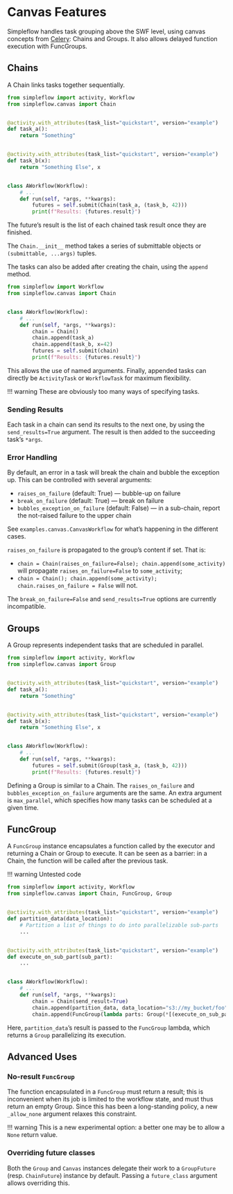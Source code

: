 # Canvas Features

Simpleflow handles task grouping above the SWF level, using canvas
concepts from [Celery](https://docs.celeryq.dev/en/stable/userguide/canvas.html):
Chains and Groups. It also allows delayed function execution with FuncGroups.

## Chains

A Chain links tasks together sequentially.

```python
from simpleflow import activity, Workflow
from simpleflow.canvas import Chain


@activity.with_attributes(task_list="quickstart", version="example")
def task_a():
    return "Something"


@activity.with_attributes(task_list="quickstart", version="example")
def task_b(x):
    return "Something Else", x


class AWorkflow(Workflow):
    # ...
    def run(self, *args, **kwargs):
        futures = self.submit(Chain(task_a, (task_b, 42)))
        print(f"Results: {futures.result}")
```

The future’s result is the list of each chained task result once they
are finished.

The `Chain.__init__` method takes a series of submittable objects or
`(submittable, ...args)` tuples.

The tasks can also be added after creating the chain, using the `append`
method.

```python
from simpleflow import Workflow
from simpleflow.canvas import Chain


class AWorkflow(Workflow):
    # ...
    def run(self, *args, **kwargs):
        chain = Chain()
        chain.append(task_a)
        chain.append(task_b, x=42)
        futures = self.submit(chain)
        print(f"Results: {futures.result}")
```

This allows the use of named arguments. Finally, appended tasks can
directly be `ActivityTask` or `WorkflowTask` for maximum flexibility.

!!! warning
    These are obviously too many ways of specifying tasks.


### Sending Results

Each task in a chain can send its results to the next one, by using the
`send_results=True` argument. The result is then added to the succeeding
task’s `*args`.


### Error Handling

By default, an error in a task will break the chain and bubble the
exception up. This can be controlled with several arguments:

* `raises_on_failure` (default: True) — bubble-up on failure
* `break_on_failure` (default: True) — break on failure
* `bubbles_exception_on_failure` (default: False) — in a sub-chain,
  report the not-raised failure to the upper chain

See `examples.canvas.CanvasWorkflow` for what’s happening in the
different cases.

`raises_on_failure` is propagated to the group’s content if set. That is:
* `chain = Chain(raises_on_failure=False); chain.append(some_activity)`
  will propagate `raises_on_failure=False` to `some_activity`;
* `chain = Chain(); chain.append(some_activity); chain.raises_on_failure = False`
  will not.

The `break_on_failure=False` and `send_results=True` options are
currently incompatible.

## Groups

A Group represents independent tasks that are scheduled in parallel.

```python
from simpleflow import activity, Workflow
from simpleflow.canvas import Group


@activity.with_attributes(task_list="quickstart", version="example")
def task_a():
    return "Something"


@activity.with_attributes(task_list="quickstart", version="example")
def task_b(x):
    return "Something Else", x


class AWorkflow(Workflow):
    # ...
    def run(self, *args, **kwargs):
        futures = self.submit(Group(task_a, (task_b, 42)))
        print(f"Results: {futures.result}")
```

Defining a Group is similar to a Chain. The `raises_on_failure` and
`bubbles_exception_on_failure` arguments are the same. An extra argument
is `max_parallel`, which specifies how many tasks can be scheduled at a
given time.


## FuncGroup

A `FuncGroup` instance encapsulates a function called by the executor
and returning a Chain or Group to execute. It can be seen as a barrier:
in a Chain, the function will be called after the previous task.

!!! warning
    Untested code

```python
from simpleflow import activity, Workflow
from simpleflow.canvas import Chain, FuncGroup, Group


@activity.with_attributes(task_list="quickstart", version="example")
def partition_data(data_location):
    # Partition a list of things to do into parallelizable sub-parts
    ...


@activity.with_attributes(task_list="quickstart", version="example")
def execute_on_sub_part(sub_part):
    ...


class AWorkflow(Workflow):
    # ...
    def run(self, *args, **kwargs):
        chain = Chain(send_result=True)
        chain.append(partition_data, data_location="s3://my_bucket/foo")
        chain.append(FuncGroup(lambda parts: Group(*[(execute_on_sub_part, sub_part) for sub_part in parts])))
```

Here, `partition_data`’s result is passed to the `FuncGroup` lambda,
which returns a `Group` parallelizing its execution.


## Advanced Uses

### No-result `FuncGroup`

The function encapsulated in a `FuncGroup` must return a result; this is
inconvenient when its job is limited to the workflow state, and must thus
return an empty Group. Since this has been a long-standing policy, a new
`_allow_none` argument relaxes this constraint.

!!! warning
    This is a new experimental option: a better one may be to allow
    a `None` return value.

### Overriding future classes

Both the `Group` and `Canvas` instances delegate their work to a
`GroupFuture` (resp. `ChainFuture`) instance by default.
Passing a `future_class` argument allows overriding this.
